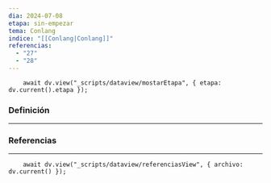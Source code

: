 ```yaml
---
dia: 2024-07-08
etapa: sin-empezar
tema: Conlang
indice: "[[Conlang|Conlang]]"
referencias:
  - "27"
  - "28"
---
```

```dataviewjs
	await dv.view("_scripts/dataview/mostarEtapa", { etapa: dv.current().etapa });
```
### Definición
---




### Referencias
---
```dataviewjs
	await dv.view("_scripts/dataview/referenciasView", { archivo: dv.current() });
```